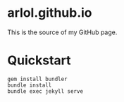 # arlol.github.io

This is the source of my GitHub page.

# Quickstart

```
gem install bundler
bundle install
bundle exec jekyll serve
```

